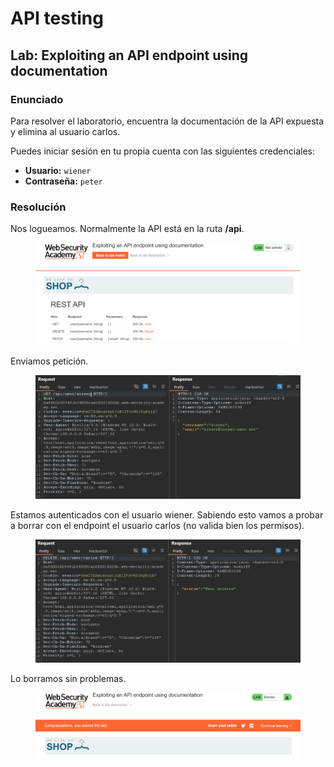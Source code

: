 # API testing

## Lab: Exploiting an API endpoint using documentation

### Enunciado

Para resolver el laboratorio, encuentra la documentación de la API expuesta y elimina al usuario carlos.

Puedes iniciar sesión en tu propia cuenta con las siguientes credenciales:

* **Usuario:** `wiener`
* **Contraseña:** `peter`

### Resolución

Nos logueamos. Normalmente la API está en la ruta **/api**.

<figure><img src="../../.gitbook/assets/image (3) (1) (1) (1).png" alt=""><figcaption></figcaption></figure>

Enviamos petición.

<figure><img src="../../.gitbook/assets/image (4) (1) (1) (1).png" alt=""><figcaption></figcaption></figure>

Estamos autenticados con el usuario wiener. Sabiendo esto vamos a probar a borrar con el endpoint el usuario carlos (no valida bien los permisos).

<figure><img src="../../.gitbook/assets/image (5) (1) (1) (1).png" alt=""><figcaption></figcaption></figure>

Lo borramos sin problemas.

<figure><img src="../../.gitbook/assets/image (6) (1) (1).png" alt=""><figcaption></figcaption></figure>
